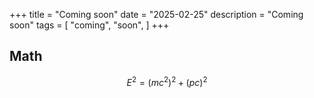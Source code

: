 +++
title = "Coming soon"
date = "2025-02-25"
description = "Coming soon"
tags = [
    "coming",
    "soon",
]
+++

## Math

$$
E^2 = (mc^2)^2 + (pc)^2
$$

